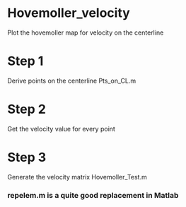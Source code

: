 # Hovemoller_velocity
Plot the hovemoller map for velocity on the centerline
# Step 1
Derive points on the centerline
Pts_on_CL.m
# Step 2
Get the velocity value for every point
# Step 3
Generate the velocity matrix
Hovemoller_Test.m
### repelem.m is a quite good replacement in Matlab
